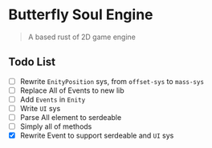 # Butterfly Soul Engine
> A based rust of 2D game engine

## Todo List
- [ ] Rewrite `EnityPosition` sys, from `offset-sys` to `mass-sys`
- [ ] Replace All of Events to new lib
- [ ] Add `Events` in `Enity` 
- [ ] Write `UI` sys
- [ ] Parse All element to serdeable
- [ ] Simply all of methods
- [x] Rewrite Event to support serdeable and `UI` sys